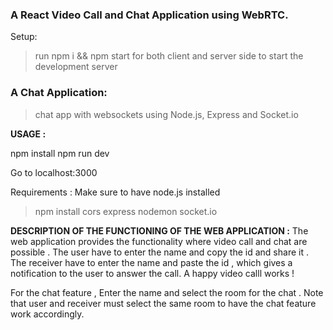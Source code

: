 ### A React Video Call and Chat Application using WebRTC.

Setup:
> run npm i && npm start for both client and server side to start the development server

### A Chat Application:

> chat app with websockets using Node.js, Express and Socket.io

**USAGE :**

npm install
npm run dev

Go to localhost:3000

Requirements :
Make sure to have node.js installed 
>  npm install cors express nodemon socket.io

**DESCRIPTION OF THE FUNCTIONING OF THE WEB APPLICATION :**
  The web application provides the functionality where video call and chat are possible .
  The user have to enter the name and copy the id and share it .
  The receiver have to enter the name and paste the id , which gives a notification to the user to answer the call. 
  A happy video calll works ! 
  
  For the chat feature ,
  Enter the name and select the room for the chat . Note that user and receiver must select the same room to have the chat feature work accordingly.
  
